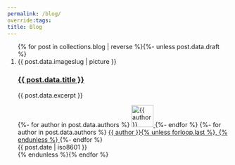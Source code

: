 ```yaml
---
permalink: /blog/
override:tags:
title: Blog
---
```


<ol class="blog-listing">
{% for post in collections.blog | reverse %}{%- unless post.data.draft %}
  <li>
    {{ post.data.imageslug | picture }}
    <h3><a href="{{ post.url }}">{{ post.data.title }}</a></h3>
    <p class="excerpt">{{ post.data.excerpt }}</p>
    <div class="author-block">
      {%- for author in post.data.authors %}
      <a href="/blog/by-author/{{ author | slugify }}" class="avatar">
          <img src="/images/{{ author | slugify }}-avatar.jpg"
              alt="{{ author }} Avatar"
              loading="lazy"
              decoding="async"
              width="50"
              height="50">
      </a>
      {%- endfor %}
      {%- for author in post.data.authors %}
      <a href="/blog/by-author/{{ author | slugify }}">
        {{ author }}{% unless forloop.last %}, {% endunless %}
      </a>
      {%- endfor %}<br>
      <relative-time format="datetime" datetime="{{ post.date | iso8601 }}" year="numeric">
        {{ post.date | iso8601 }}
      </relative-time>
    </div>
  </li>
{% endunless %}{% endfor %}
</ol>
